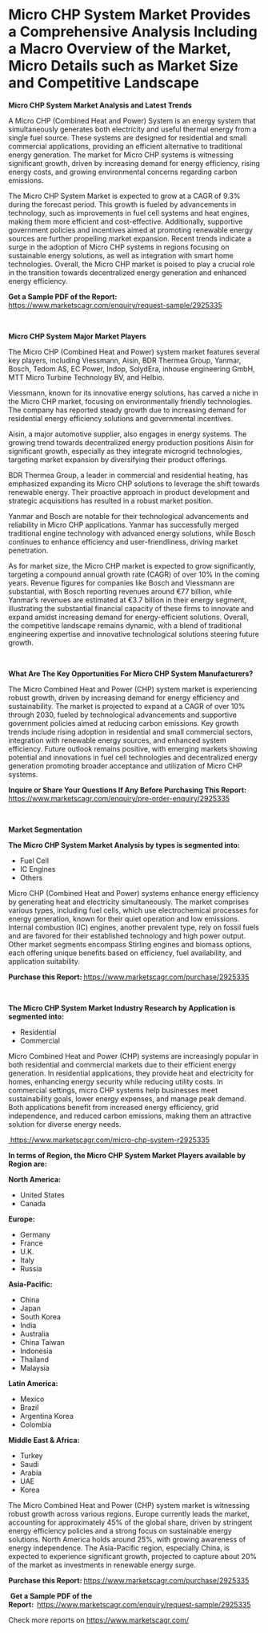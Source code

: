 <p><h1>Micro CHP System Market Provides a Comprehensive Analysis Including a Macro Overview of the Market, Micro Details such as Market Size and Competitive Landscape</h1></p><p><strong>Micro CHP System Market Analysis and Latest Trends</strong></p>
<p><p>A Micro CHP (Combined Heat and Power) System is an energy system that simultaneously generates both electricity and useful thermal energy from a single fuel source. These systems are designed for residential and small commercial applications, providing an efficient alternative to traditional energy generation. The market for Micro CHP systems is witnessing significant growth, driven by increasing demand for energy efficiency, rising energy costs, and growing environmental concerns regarding carbon emissions. </p><p>The Micro CHP System Market is expected to grow at a CAGR of 9.3% during the forecast period. This growth is fueled by advancements in technology, such as improvements in fuel cell systems and heat engines, making them more efficient and cost-effective. Additionally, supportive government policies and incentives aimed at promoting renewable energy sources are further propelling market expansion. Recent trends indicate a surge in the adoption of Micro CHP systems in regions focusing on sustainable energy solutions, as well as integration with smart home technologies. Overall, the Micro CHP market is poised to play a crucial role in the transition towards decentralized energy generation and enhanced energy efficiency.</p></p>
<p><strong>Get a Sample PDF of the Report:&nbsp;</strong> <a href="https://www.marketscagr.com/enquiry/request-sample/2925335?utm_campaign=2471&utm_medium=2&utm_source=Github&utm_content=ia&utm_term=12032025&utm_id=micro-chp-system">https://www.marketscagr.com/enquiry/request-sample/2925335</a></p>
<p>&nbsp;</p>
<p><strong>Micro CHP System Major Market Players</strong></p>
<p><p>The Micro CHP (Combined Heat and Power) system market features several key players, including Viessmann, Aisin, BDR Thermea Group, Yanmar, Bosch, Tedom AS, EC Power, Indop, SolydEra, inhouse engineering GmbH, MTT Micro Turbine Technology BV, and Helbio. </p><p>Viessmann, known for its innovative energy solutions, has carved a niche in the Micro CHP market, focusing on environmentally friendly technologies. The company has reported steady growth due to increasing demand for residential energy efficiency solutions and governmental incentives.</p><p>Aisin, a major automotive supplier, also engages in energy systems. The growing trend towards decentralized energy production positions Aisin for significant growth, especially as they integrate microgrid technologies, targeting market expansion by diversifying their product offerings.</p><p>BDR Thermea Group, a leader in commercial and residential heating, has emphasized expanding its Micro CHP solutions to leverage the shift towards renewable energy. Their proactive approach in product development and strategic acquisitions has resulted in a robust market position.</p><p>Yanmar and Bosch are notable for their technological advancements and reliability in Micro CHP applications. Yanmar has successfully merged traditional engine technology with advanced energy solutions, while Bosch continues to enhance efficiency and user-friendliness, driving market penetration.</p><p>As for market size, the Micro CHP market is expected to grow significantly, targeting a compound annual growth rate (CAGR) of over 10% in the coming years. Revenue figures for companies like Bosch and Viessmann are substantial, with Bosch reporting revenues around €77 billion, while Yanmar’s revenues are estimated at €3.7 billion in their energy segment, illustrating the substantial financial capacity of these firms to innovate and expand amidst increasing demand for energy-efficient solutions. Overall, the competitive landscape remains dynamic, with a blend of traditional engineering expertise and innovative technological solutions steering future growth.</p></p>
<p>&nbsp;</p>
<p><strong>What Are The Key Opportunities For Micro CHP System Manufacturers?</strong></p>
<p><p>The Micro Combined Heat and Power (CHP) system market is experiencing robust growth, driven by increasing demand for energy efficiency and sustainability. The market is projected to expand at a CAGR of over 10% through 2030, fueled by technological advancements and supportive government policies aimed at reducing carbon emissions. Key growth trends include rising adoption in residential and small commercial sectors, integration with renewable energy sources, and enhanced system efficiency. Future outlook remains positive, with emerging markets showing potential and innovations in fuel cell technologies and decentralized energy generation promoting broader acceptance and utilization of Micro CHP systems.</p></p>
<p><strong>Inquire or Share Your Questions If Any Before Purchasing This Report:</strong> <a href="https://www.marketscagr.com/enquiry/pre-order-enquiry/2925335?utm_campaign=2471&utm_medium=2&utm_source=Github&utm_content=ia&utm_term=12032025&utm_id=micro-chp-system">https://www.marketscagr.com/enquiry/pre-order-enquiry/2925335</a></p>
<p>&nbsp;</p>
<p><strong>Market Segmentation</strong></p>
<p><strong>The Micro CHP System Market Analysis by types is segmented into:</strong></p>
<p><ul><li>Fuel Cell</li><li>IC Engines</li><li>Others</li></ul></p>
<p><p>Micro CHP (Combined Heat and Power) systems enhance energy efficiency by generating heat and electricity simultaneously. The market comprises various types, including fuel cells, which use electrochemical processes for energy generation, known for their quiet operation and low emissions. Internal combustion (IC) engines, another prevalent type, rely on fossil fuels and are favored for their established technology and high power output. Other market segments encompass Stirling engines and biomass options, each offering unique benefits based on efficiency, fuel availability, and application suitability.</p></p>
<p><strong>Purchase this Report:&nbsp;</strong><a href="https://www.marketscagr.com/purchase/2925335?utm_campaign=2471&utm_medium=2&utm_source=Github&utm_content=ia&utm_term=12032025&utm_id=micro-chp-system">https://www.marketscagr.com/purchase/2925335</a></p>
<p>&nbsp;</p>
<p><strong>The Micro CHP System Market Industry Research by Application is segmented into:</strong></p>
<p><ul><li>Residential</li><li>Commercial</li></ul></p>
<p><p>Micro Combined Heat and Power (CHP) systems are increasingly popular in both residential and commercial markets due to their efficient energy generation. In residential applications, they provide heat and electricity for homes, enhancing energy security while reducing utility costs. In commercial settings, micro CHP systems help businesses meet sustainability goals, lower energy expenses, and manage peak demand. Both applications benefit from increased energy efficiency, grid independence, and reduced carbon emissions, making them an attractive solution for diverse energy needs.</p></p>
<p><a href="https://www.marketscagr.com/micro-chp-system-r2925335?utm_campaign=2471&utm_medium=2&utm_source=Github&utm_content=ia&utm_term=12032025&utm_id=micro-chp-system">&nbsp;https://www.marketscagr.com/micro-chp-system-r2925335</a></p>
<p><strong>In terms of Region, the Micro CHP System Market Players available by Region are:</strong></p>
<p>
    <p> <strong> North America: </strong>
        <ul>
            <li>United States</li>
            <li>Canada</li>
        </ul>
        </p> 
    <p> <strong> Europe: </strong>
        <ul>
            <li>Germany</li>
            <li>France</li>
            <li>U.K.</li>
            <li>Italy</li>
            <li>Russia</li>
        </ul>
        </p> 
    <p> <strong> Asia-Pacific: </strong>
        <ul>
            <li>China</li>
            <li>Japan</li>
            <li>South Korea</li>
            <li>India</li>
            <li>Australia</li>
            <li>China Taiwan</li>
            <li>Indonesia</li>
            <li>Thailand</li>
            <li>Malaysia</li>
        </ul>
        </p> 
    <p> <strong> Latin America: </strong>
        <ul>
            <li>Mexico</li>
            <li>Brazil</li>
            <li>Argentina Korea</li>
            <li>Colombia</li>
        </ul>
        </p> 
    <p> <strong> Middle East & Africa: </strong>
        <ul>
            <li>Turkey</li>
            <li>Saudi</li>
            <li>Arabia</li>
            <li>UAE</li>
            <li>Korea</li>
        </ul>
    </p>
    </p>
<p><p>The Micro Combined Heat and Power (CHP) system market is witnessing robust growth across various regions. Europe currently leads the market, accounting for approximately 45% of the global share, driven by stringent energy efficiency policies and a strong focus on sustainable energy solutions. North America holds around 25%, with growing awareness of energy independence. The Asia-Pacific region, especially China, is expected to experience significant growth, projected to capture about 20% of the market as investments in renewable energy surge.</p></p>
<p><strong>Purchase this Report: </strong><a href="https://www.marketscagr.com/purchase/2925335?utm_campaign=2471&utm_medium=2&utm_source=Github&utm_content=ia&utm_term=12032025&utm_id=micro-chp-system">https://www.marketscagr.com/purchase/2925335</a></p>
<p>&nbsp;<strong>Get a Sample PDF of the Report:&nbsp;&nbsp;</strong><a href="https://www.marketscagr.com/enquiry/request-sample/2925335?utm_campaign=2471&utm_medium=2&utm_source=Github&utm_content=ia&utm_term=12032025&utm_id=micro-chp-system">https://www.marketscagr.com/enquiry/request-sample/2925335</a></p>
<p><strong></strong></p>
<p>Check more reports on <a href="https://www.marketscagr.com/?utm_campaign=2471&utm_medium=2&utm_source=Github&utm_content=ia&utm_term=12032025&utm_id=micro-chp-system">https://www.marketscagr.com/</a></p>